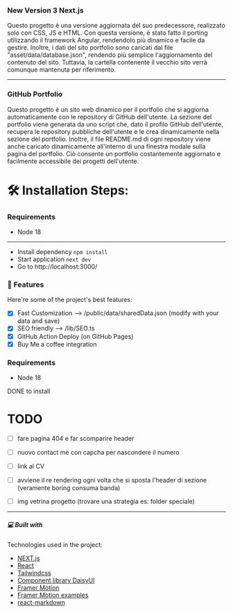 ### New Version 3 Next.js 

Questo progetto è una versione aggiornata del suo predecessore, realizzato solo con CSS, JS e HTML. Con questa versione, è stato fatto il porting utilizzando il framework Angular, rendendolo più dinamico e facile da gestire. Inoltre, i dati del sito portfolio sono caricati dal file "asset/data/database.json", rendendo più semplice l'aggiornamento del contenuto del sito.
Tuttavia, la cartella contenente il vecchio sito verrà comunque mantenuta per riferimento.



---
### GitHub Portfolio
Questo progetto è un sito web dinamico per il portfolio che si aggiorna automaticamente con le repository di GitHub dell'utente. La sezione del portfolio viene generata da uno script che, dato il profilo GitHub dell'utente, recupera le repository pubbliche dell'utente e le crea dinamicamente nella sezione del portfolio. Inoltre, il file README.md di ogni repository viene anche caricato dinamicamente all'interno di una finestra modale sulla pagina del portfolio. Ciò consente un portfolio costantemente aggiornato e facilmente accessibile dei progetti dell'utente.

# 🛠️ Installation Steps:

### Requirements
*  Node 18
---

- Install dependency `npm install`
- Start application `next dev`
- Go to http://localhost:3000/

### 🧐 Features
Here're some of the project's best features:

- [X] Fast Customization --> /public/data/sharedData.json (modify with your data and save)
- [X] SEO friendly --> /lib/SEO.ts
- [X] GitHub Action Deploy (on GitHub Pages)
- [X] Buy Me a coffee integration

### Requirements

- Node 18

DONE to install

# TODO
- [ ] fare pagina 404 e far scomparire header
- [ ] nuovo contact me con capcha per nascondere il numero
- [ ] link al CV
- [ ] avviene il re rendering ogni volta che si sposta l'header di sezione (veramente boring consuma banda)
- [ ] img vetrina progetto (trovare una strategia es: folder speciale)


---
##### 💻 Built with
Technologies used in the project:

- [NEXT.js](https://nextjs.org/)
- [React](https://react.dev/)
- [Tailwindcss](https://tailwindcss.com/)
- [Component library DaisyUI](https://daisyui.com/)
- [Framer Motion](https://www.framer.com/motion/)
- [Framer Motion examples](https://framermotionexamples.com/)
- [react-markdown](https://remarkjs.github.io/react-markdown/)





